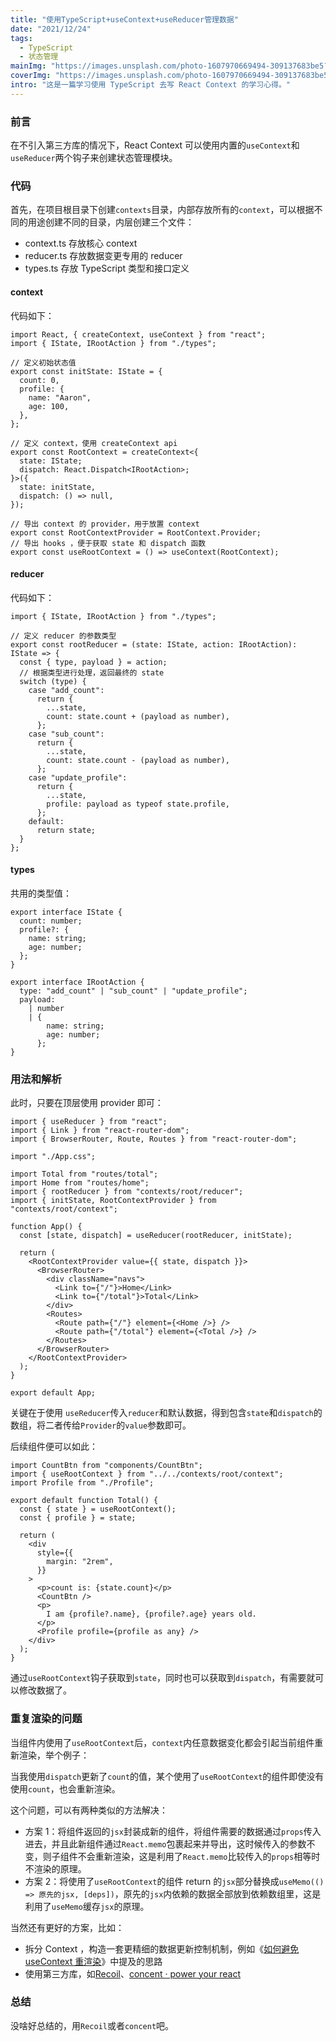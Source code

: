 ```yaml
---
title: "使用TypeScript+useContext+useReducer管理数据"
date: "2021/12/24"
tags:
  - TypeScript
  - 状态管理
mainImg: "https://images.unsplash.com/photo-1607970669494-309137683be5?crop=entropy&cs=tinysrgb&fit=max&fm=jpg&ixid=MnwxNjUyNjZ8MHwxfHJhbmRvbXx8fHx8fHx8fDE2NDAzNjExNjM&ixlib=rb-1.2.1&q=80&w=1080"
coverImg: "https://images.unsplash.com/photo-1607970669494-309137683be5?crop=entropy&cs=tinysrgb&fit=max&fm=jpg&ixid=MnwxNjUyNjZ8MHwxfHJhbmRvbXx8fHx8fHx8fDE2NDAzNjExNjM&ixlib=rb-1.2.1&q=80&w=400"
intro: "这是一篇学习使用 TypeScript 去写 React Context 的学习心得。"
---
```


### 前言

在不引入第三方库的情况下，React Context 可以使用内置的`useContext`和`useReducer`两个钩子来创建状态管理模块。

### 代码

首先，在项目根目录下创建`contexts`目录，内部存放所有的`context`，可以根据不同的用途创建不同的目录，内层创建三个文件：

- context.ts 存放核心 context
- reducer.ts 存放数据变更专用的 reducer
- types.ts 存放 TypeScript 类型和接口定义

#### context

代码如下：

```tsx
import React, { createContext, useContext } from "react";
import { IState, IRootAction } from "./types";

// 定义初始状态值
export const initState: IState = {
  count: 0,
  profile: {
    name: "Aaron",
    age: 100,
  },
};

// 定义 context，使用 createContext api
export const RootContext = createContext<{
  state: IState;
  dispatch: React.Dispatch<IRootAction>;
}>({
  state: initState,
  dispatch: () => null,
});

// 导出 context 的 provider，用于放置 context
export const RootContextProvider = RootContext.Provider;
// 导出 hooks ，便于获取 state 和 dispatch 函数
export const useRootContext = () => useContext(RootContext);
```

#### reducer

代码如下：

```tsx
import { IState, IRootAction } from "./types";

// 定义 reducer 的参数类型
export const rootReducer = (state: IState, action: IRootAction): IState => {
  const { type, payload } = action;
  // 根据类型进行处理，返回最终的 state
  switch (type) {
    case "add_count":
      return {
        ...state,
        count: state.count + (payload as number),
      };
    case "sub_count":
      return {
        ...state,
        count: state.count - (payload as number),
      };
    case "update_profile":
      return {
        ...state,
        profile: payload as typeof state.profile,
      };
    default:
      return state;
  }
};
```

#### types

共用的类型值：

```tsx
export interface IState {
  count: number;
  profile?: {
    name: string;
    age: number;
  };
}

export interface IRootAction {
  type: "add_count" | "sub_count" | "update_profile";
  payload:
    | number
    | {
        name: string;
        age: number;
      };
}
```

### 用法和解析

此时，只要在顶层使用 provider 即可：

```tsx
import { useReducer } from "react";
import { Link } from "react-router-dom";
import { BrowserRouter, Route, Routes } from "react-router-dom";

import "./App.css";

import Total from "routes/total";
import Home from "routes/home";
import { rootReducer } from "contexts/root/reducer";
import { initState, RootContextProvider } from "contexts/root/context";

function App() {
  const [state, dispatch] = useReducer(rootReducer, initState);

  return (
    <RootContextProvider value={{ state, dispatch }}>
      <BrowserRouter>
        <div className="navs">
          <Link to={"/"}>Home</Link>
          <Link to={"/total"}>Total</Link>
        </div>
        <Routes>
          <Route path={"/"} element={<Home />} />
          <Route path={"/total"} element={<Total />} />
        </Routes>
      </BrowserRouter>
    </RootContextProvider>
  );
}

export default App;
```

关键在于使用 `useReducer`传入`reducer`和默认数据，得到包含`state`和`dispatch`的数组，将二者传给`Provider`的`value`参数即可。

后续组件便可以如此：

```tsx
import CountBtn from "components/CountBtn";
import { useRootContext } from "../../contexts/root/context";
import Profile from "./Profile";

export default function Total() {
  const { state } = useRootContext();
  const { profile } = state;

  return (
    <div
      style={{
        margin: "2rem",
      }}
    >
      <p>count is: {state.count}</p>
      <CountBtn />
      <p>
        I am {profile?.name}, {profile?.age} years old.
      </p>
      <Profile profile={profile as any} />
    </div>
  );
}
```

通过`useRootContext`钩子获取到`state`，同时也可以获取到`dispatch`，有需要就可以修改数据了。

### 重复渲染的问题

当组件内使用了`useRootContext`后，`context`内任意数据变化都会引起当前组件重新渲染，举个例子：

当我使用`dispatch`更新了`count`的值，某个使用了`useRootContext`的组件即使没有使用`count`，也会重新渲染。

这个问题，可以有两种类似的方法解决：

- 方案 1：将组件返回的`jsx`封装成新的组件，将组件需要的数据通过`props`传入进去，并且此新组件通过`React.memo`包裹起来并导出，这时候传入的参数不变，则子组件不会重新渲染，这是利用了`React.memo`比较传入的`props`相等时不渲染的原理。
- 方案 2：将使用了`useRootContext`的组件 return 的`jsx`部分替换成`useMemo(() => 原先的jsx, [deps])`，原先的`jsx`内依赖的数据全部放到依赖数组里，这是利用了`useMemo`缓存`jsx`的原理。

当然还有更好的方案，比如：

- 拆分 Context ，构造一套更精细的数据更新控制机制，例如《[如何避免 useContext 重渲染](https://juejin.cn/post/6869340244954513421)》中提及的思路
- 使用第三方库，如[Recoil](https://recoiljs.org/zh-hans/)、[concent · power your react](https://concentjs.github.io/concent-site/)

### 总结

没啥好总结的，用`Recoil`或者`concent`吧。

